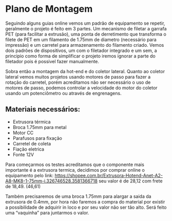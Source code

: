 # Plano de Montagem
  Seguindo alguns guias online vemos um padrão de equipamento se repetir, geralmente o projeto é feito em 3 partes. Um mecanismo de filetar a garrafa PET (para facilitar a extrusão), uma ponta de derretimento que transforma o filete de PET em um filamento de 1.75mm de diametro (necessário para impressão) e um carretel para armazenamento do filamento criado.
Vemos dois padrões de dispositivos, um com o filetador integrado e um sem, a principio como forma de simplificar o projeto iremos ignorar a parte do filetador pois é possivel fazer manualmente.

Sobra então a montagem da hot-end e do coletor lateral. Quanto ao coletor lateral vemos muitos projetos usando motores de passo para fazer a rotação do carretel, porém acreditamos não ser necessário o uso de motores de passo, podemos controlar a velocidade do motor do coletor usando um potenciômetro ou através de engrenagens.

## Materiais necessários:
* Extrusora térmica
* Broca 1.75mm para metal
* Motor CC
* Parafusos para fixação
* Carretel de coleta
* Fiação eletrica
* Fonte 12V

Para começarmos os testes acreditamos que o componente mais importante é a extrusora termica, decidimos por comprar online o equipamento pelo link: https://shopee.com.br/Extrusora-Hotend-Anet-A2-A8-MK8-1-75mm-i.326746528.3581366718 seu valor é de 28,12 com frete de 18,49. (46,61)

Também precisaremos de uma broca 1.75mm para alargar a saida da extrusora de 0.4mm, por hora não faremos a compra do material por existir a possibilidade de adquirir in loco e por seu valor não ser tão alto.
Será feito uma “vaquinha” para juntarmos o valor.
